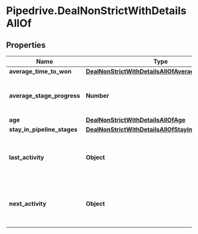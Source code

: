 # Pipedrive.DealNonStrictWithDetailsAllOf

## Properties

Name | Type | Description | Notes
------------ | ------------- | ------------- | -------------
**average_time_to_won** | [**DealNonStrictWithDetailsAllOfAverageTimeToWon**](DealNonStrictWithDetailsAllOfAverageTimeToWon.md) |  | [optional] 
**average_stage_progress** | **Number** | The average of the deal stage progression | [optional] 
**age** | [**DealNonStrictWithDetailsAllOfAge**](DealNonStrictWithDetailsAllOfAge.md) |  | [optional] 
**stay_in_pipeline_stages** | [**DealNonStrictWithDetailsAllOfStayInPipelineStages**](DealNonStrictWithDetailsAllOfStayInPipelineStages.md) |  | [optional] 
**last_activity** | **Object** | The details of the last activity associated with the deal | [optional] 
**next_activity** | **Object** | The details of the next activity associated with the deal | [optional] 


